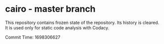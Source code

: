 # cairo - master branch

This repository contains frozen state of the repository.
Its history is cleared. It is used only for static code
analysis with Codacy.

Commit Time: 1698306627